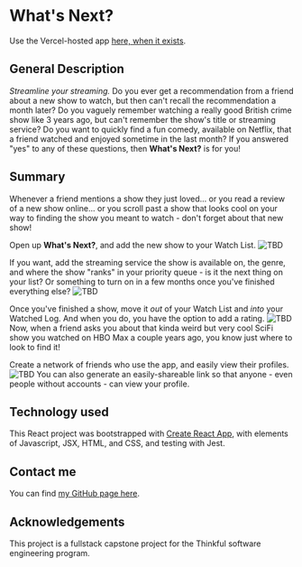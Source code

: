 # What's Next?

Use the Vercel-hosted app [here, when it exists](TBD).

## General Description
*Streamline your streaming.* Do you ever get a recommendation from a friend about a new show to watch, but then can't recall the recommendation a month later? Do you vaguely remember watching a really good British crime show like 3 years ago, but can't remember the show's title or streaming service? Do you want to quickly find a fun comedy, available on Netflix, that a friend watched and enjoyed sometime in the last month? If you answered "yes" to any of these questions, then <b>What's Next?</b> is for you!

## Summary
Whenever a friend mentions a show they just loved... or you read a review of a new show online... or you scroll past a show that looks cool on your way to finding the show you meant to watch - don't forget about that new show!

Open up <b>What's Next?</b>, and add the new show to your Watch List. 
![TBD](./src/images/TBD "TBD")

If you want, add the streaming service the show is available on, the genre, and where the show "ranks" in your priority queue - is it the next thing on your list? Or something to turn on in a few months once you've finished everything else?
![TBD](./src/images/TBD "TBD")

Once you've finished a show, move it <i>out</i> of your Watch List and <i>into</i> your Watched Log. And when you do, you have the option to add a rating.
![TBD](./src/images/TBD "TBD")
Now, when a friend asks you about that kinda weird but very cool SciFi show you watched on HBO Max a couple years ago, you know just where to look to find it!

Create a network of friends who use the app, and easily view their profiles.
![TBD](./src/images/TBD "TBD")
You can also generate an easily-shareable link so that anyone - even people without accounts - can view your profile.

## Technology used
This React project was bootstrapped with [Create React App](https://github.com/facebook/create-react-app), with elements of Javascript, JSX, HTML, and CSS, and testing with Jest.

## Contact me
You can find [my GitHub page here](https://github.com/sam1cutler).

## Acknowledgements
This project is a fullstack capstone project for the Thinkful software engineering program. 
